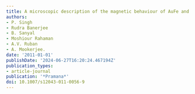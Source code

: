 ```yaml
---
title: A microscopic description of the magnetic behaviour of AuFe and NiMo alloys.
authors:
- P. Singh
- Rudra Banerjee
- B. Sanyal
- Moshiour Rahaman
- A.V. Ruban
- A. Mookerjee.
date: '2011-01-01'
publishDate: '2024-06-27T16:20:24.467194Z'
publication_types:
- article-journal
publication: '*Pramana*'
doi: 10.1007/s12043-011-0056-9
---
```

